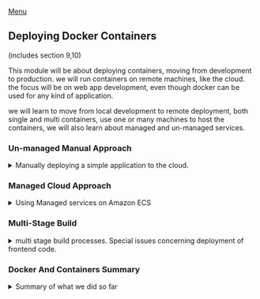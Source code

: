 <!--
ignore these words in spell check for this file
// cSpell:ignore dockerized simplenodeapp FARGATE
-->

[Menu](../README.md)

## Deploying Docker Containers
(includes section 9,10)

This module will be about deploying containers, moving from development to production. we will run containers on remote machines, like the cloud.\
the focus will be on web app development, even though docker can be used for any kind of application.

we will learn to move from local development to remote deployment, both single and multi containers, use one or many machines to host the containers, we will also learn about managed and un-managed services.

### Un-managed Manual Approach

<details>
<summary>
Manually deploying a simple application to the cloud.
</summary>

A basic, simple, hands-on process of getting an application to run on a remote machine. we do everything manually, from setting the machine, opening the ports, getting the image and running it.

the examples in the course are for amazon's AWS.\
**(Note: i used the docker labs playground instead of AWS)**

#### From Development To Production

so far, we only focused on development, but containers, as their namesakes, are ideal for deployment. they protect us from having different development and production environments. the environment is inside the container. we have an isolated, standalone environment that is the same in the development stage and the deployment stage. they are reproducible, easy to share and use.\
this protects us from surprises, if we run it in a container locally, it should work the same in a container that's running in a remote machine.

- Bind Mounts shouldn't be used in production.
- Containerized apps might need a build step that happens in the deployment stage (such as React apps).
- Multi-container project might need to be split across multiple hosts/remote machine in the deployment.
- There are tradeoffs, we might have less control and less responsibility when deploying containers remotely.

#### Deployment Process & Providers

The basic first example is a standalone nodeJS application. no database, no frontend. just one container that runs one image. 
our process is simply:
> Install Docker on a remote host (e.g. via SSH), push and pull image, run container based on image on remote host.

for this, we need a remote machine, some service that can host our container and run it. the major hosting providers are
- Amazon Web Services (AWS)
- Microsoft Azure
- Google Cloud

those three can give us much more than web hosting. and they have good defaults to use. in this course we will use AWS, this requires a credit card to pay for hosting.

we will use an amazon EC2 service.

#### Getting Started With An Example

deploying a basic node application to AWS EC2.
> AWS EC2 is a service that allows you to spin up and manage your own remote machines.

we will get this example working in three steps:
> 1. Create and launch EC2 instance, VPC and security group.\
>   (VPC - virtual public cloud)
> 2. Configure security groupe to expose all required ports to WWW
> 3. Connect to instance (SSH), install docker and run container.

lets get the simple application in the folder "deployment-01-starting-setup". it's a really basic application that simply serves a static page. we can create a docker-compose file, but we won't do this right now.


```sh
cd deployment-01-starting-setup\
docker image build -t simplenodeapp .
docker container run --rm -d -p 3000:80 --name simple simplenodeapp
docker container stop simple
```

we check the browser.

#### Bind Mounts In Production

in this application, we aren't using bind mounts. 

In development, we encapsulate the runtime environment, but we are fine if the source code comes from the local machine. and it's even better if it can respond to changes in it. this makes development faster, without restarting the container or building the image again.\
For production, we want the container to have everything inside it, and not to depend on anything from inside. the image is the single source of truth. we don't look outside to get the code. this is why we use `COPY` when we build the image, and we don't use bind mounts.

we could have both the copy and the bind mount, the volumes are declared outside the dockerfile, this way we can use the same file for both development and production. had we used a docker-compose file, we might have had those bind commands inside it, but we will look at this issue later.

#### Introducing AWS & EC2

now we want to take this image and deploy it somewhere. we want the remote machine to run the image. we need an account and a credit card to sign up.

we should see something called *AWS Management Console*, where we search for EC2, we look for an option to launch a new instance.

#### Connecting to an EC2 Instance

we should now see a wizard to select which instance we get. e should take an x86 linux system, and be sure we take the three instance and choose something with simple memory requirement, in the example, it's t2.micro. we then need to make sure there is a VPC network configured.

now we get a screen to get a key-pair, which is something that allows us to connect to the machine with SSH. we can't lose this key, as it's only possible to get it once. we shouldn't share this key. this file is *.pem* extension, a base64-encoded certificate.

we should now launch the instance and see that it's running.\
we will now connect to it with ssh (secure shell). in linux we get this out of the box, in windows we either use **WSL2** or a ssh client such as **putty**.\
we click on the 'connect' button to get the commands to ssh into the machine.


in linux, we might need to use the command to give our permissions, then we run the shell command with the *-i* (identity_file) flag to connect to it.
```sh
chmod 400 key.pem
ssh -i "key.pem" machine@somewhere.region.provider.com
``` 
this will change how our shell prompt looks.


note: we can configure the security groups after we connect to the instance.

#### Installing Docker on a Virtual Machine

when we are inside the remote machine, we need to install docker. we will use the yum package manager for this. we will also use some amazon provided stuff

```sh
sudo yum update -y
sudo amazon-linux-extras install docker
sudo service docker start
```

now we got docker installed and running, and we can try typing in some commands to see that it behaves like we expect it to.

if we were using something else other than amazon EC2, we would need to install docker differently, as described in the documentation for [installing docker](https://docs.docker.com/engine/install/).

#### Pushing our local Image to the Cloud

now that we have docker running, we need to bring the image to the remote machine.
we can either bring the source code to the remote machine and build the image there, or build the image locally and then get it from the remote machine.

obviously, docker is all about the later option. we don't want to do all the work on the remote machine, it's just repeated work.

we can do this with docker hub, we publish our image to it, and then pull it from the remote machine. we login to our docker-hub example, create a new repository (public). and now we need to push our image to it. lets have a .dockerignore file inside, we want to ignore node_modules, dockerfile and any .pem files.


```sh
docker image build -t node-dep-example .
docker image tag node-dep-example repo/node-example-1
docker image tag node-dep-example repo/node-example-2
docker image ls -a
#remove tagged and check that it's gone
docker image rm repo/node-example-2
docker image ls -a
#login into docker hub, with username and password
docker login 
docker image push repo/node-example-2
```

#### Running & Publishing the App (on EC2)

now we go back to the remote machine with our ssh connection. we can get the image from the dockerhub repository and run it as we always do.

```sh
docker container run --rm -d --name simple -p 80:80 academind/node-example-1
docker container ls -a
```

in aws we might get a permission issues, for now we simply add the `sudo` to bypass this. it isn't the right thing to do in real world situations.

we go back to the AWS dashboard and look at our instances, we will see public ip. when we enter it in the browser we don't get anything. this isn't a bug, it's a security group issue. we can find it and click on the security to see which traffic is allowed in and out of the instance. all outbound traffic is allowed, which is why we could get the image from docker hub. but only one port is allowed for inbound traffic, this is port 22, which is how the ssh protocol works (together with the key).

we want to allow incoming HTTP access. sw we need to edit the rules and allow http (source: anywhere). and now we can try entering the public ip4 address in our browser and see the static page.

we could also run a docker-compose file on a remote machine, we would need to make adjustments to avoid building images and just take them from the hub.

#### Managing & Updating the Container / Image

there are more advanced ways to deploy applications on the cloud, such as using a custom domain, having multiple containers, etc...

if we updated the code and wanted to push the changes to the remote machine, we would need to rebuild the image, push it again into the repository, and then stop the container, get the image again and run again.\
We need to make sure we are using the updated version. we can either pull the image manually or add a flag to indicate that it should always pull the images again.

```sh
docker image pull academind/node-example-1
# or
docker container run --rm -d --name simple --pull "always" -p 80:80 academind/node-example-1
```

to shut everything down, we can stop the running container, but we can also shut the EC2 instance entirely and choose to terminate it. this will remove it entirely, we can also stop it from running without deleting all the settings.

#### Disadvantages of our Current Approach

we saw how to deploy a simple application on a remote machine, the only thing we needed to install was the docker program. this approach was simple, but it was manual and required us to setup everything.
we are fully responsible for this machine, the configuration and the security of it. we managed the network, the firewall and the security groups, the hardware and the OS. and everything must be done via ssh.

we really want a workflow that can do everything for us. this is what we call a 'Managed' approach. and that will be the next part.

</details>

### Managed Cloud Approach

<details>
<summary>
Using Managed services on Amazon ECS
</summary>

Important: the AWS free tier doesn't include Amazon ECS, so following the course examples will cost us. we also need to be sure we remove all of our resources to avoid paying for them. these resources also include load balancers and NAT gateways.

#### From Manual Deployment to Managed Services

the manual approach gives us total control, but also more responsibility, we have more options, but we also need to take care of more things. we can try and go for a more managed approach, where we don't create the remote machine on our own, but we use a managed machine instead.

Amazon ECS (Elastic Container Service) is a managed machine, other cloud providers also have this option. the cloud provider takes care of creating, managing, updating, monitoring and scaling our application. we now also need to use their tools to orchestrate (manage) the containers, we won't be using `docker container` commands anymore. each service has different commands.

#### Deploying with AWS ECS: A Managed Docker Container Service

we go back to amazon, and get an instance of ECS (this a paid service). we would see a ECS wizard.

There are four layers to ECS:
- Clusters
- Services
- Tasks
- Containers

we already know about containers, so we click to edit our custom container, we give it a name and the image, the ports and any memory limitations. this screen is like the `docker container run` command. we only specify the internal port, the external port is the same. we can add environment arguments or overwrite the starting command and the working directory.

there is also health check, timeouts, network settings, storage and logging (we can use AWS CloudWatch logs).

the next layer is the tasks, a task is blue print for the application, how the machine should be created. we will use **FARGATE** by default, which is a 'serverless' method that is very cost effective, we could also use ECS2, but that will cost more.

the third layer is the service, where we can add a load balancer.

the final layer is the cluster, the overall network of machine in which our services run.

once this starts up, we can start viewing the details of each layer, and eventually we see the public ip.

#### More on AWS

if we want to learn more about AWS, we can look at the martials in the [academind](https://academind.com/tutorials/aws-the-basics) website.

FARGATE is an aws specific thing, it only creates the server when it's needed (a request is made), so it costs less.

we also set up the task memory and CPU, which we can ask AWS to automatically scale up if it encounters high loads of requests.

#### Updating Managed Containers

what if we want to update our image? how will we get this reflected on the ECS service?

as before, we push the new image to the cloud, and we find the tasks tab in the AWS dashboard and click 'create new revision', don't change anything, and click 'create', and then 'Actions->Update Service". once the new task is up, we can go to the new public ip and see the updated version. it will be a different ip address then before. we could use custom domain names to ensure it has the same address.

#### Preparing a Multi-Container App

we will also try a multi container applications. one container with mongoDB and one with our backend service.

we should delete all the resources: services and clusters.

we won't use docker-compose for deployment. it's good for development on one local machine, but less for deployment on remote multiple machines. each cloud vendor has different requirements for how to specify stuff. the compose file is still useful as a reminder to what we want to do.

in AWS ECS we can't use the nice way to find the address of the other containers. in local development, when we use docker-compose, everything goes into the same network. but on the cloud the containers won't necessarily run on the same machine.\
however, if the containers are running in the same task, then they are guaranteed to run on the same machine, in this case, we can use localhost address again. so let's store this as environment variable and build our image again, then push it into dockerhub.

speaking of which, we need to feed in the environment variables.

#### Configuring the NodeJS Backend Container

we click of cluster, "create cluster", "networking only", provide a name check "create VPC" and use the default. the cluster is just the surrounding network, this might take a few minutes. we need to create tasks and services. we create a new "task definition", and assign it to FARGATE.\
it's important that the task role is **ecsTakExecutionRole**.\
we now add the container, choose the image, open port 80.

in the development stage, we used nodemon to have live updates of the code, but it won't matter in production, so we change the "command" field to run node, rather than the npm start to run a script. for the environment variables, we can't use a file, we must enter the key:value pairs. we did this to have 'localhost' as an environment variable.

we don't have storage and volumes because we aren't using bind mounts in production.

#### Deploying a Second Container & A Load Balancer

now we want another container, it will run in the same task (to ensure it runs in the same machine), we map the port 27017 as mongo expects, and we pass the environment variables for user name and password.

this a database, so we eventually will fill in the storage and logging part. but later.

we then create the task, and now we create the service with the task we just created. we need to select the created VPC, use the two subnets and enable "auto assign public ip".

we will also create and "Application Load Balancer", if one isn't found, we follow along the interface to create one on the same vpc. and we select the security group, and choose the routing and registering targets. follow the screens and eventually create the server.

we can use postman to send http requests with a goal to the backend and then see the updated list.

#### Using a Load Balancer for a Stable Domain

every time we deploy an updated image, the public ip is changed. we don't want this.

we can fix it with the load balancer. currently, the load balancer does healthcheck-s to the services, but we didn't set it up correctly, because it tries accessing a url which we didn't define in the application. we also didn't set the correct security group.

if we fix everything, then the DNS name should be the correct address, rather than the changing IP address.

#### Using EFS Volumes with ECS

we update our image, and force re-deployment, the old task keeps running until the new on is running properly, it is then removed after few minute.

now we try to get the goals again, but the old data is lost. we don't have data persistency. once we update a service, we lose the containers and the data stored inside them.

in the local development, we solved this with using volumes, we should do the same in the production deployment.

we go to the task definition, "add volume" and choose EFS (elastic file system). we need to create a file system with amazon, and make it use the vpc we are using. we now click 'customize' and change the network access, we need to change the security group - we create a new one under the vpc, and choose inbound rules with NFS type. we follow the instructions and set the file system as a volume.

we now edit the mongodb configuration a click 'mount point' and set the container path (like what we had in the docker run command),  we also need to choose platform version 1.4.0 and above (latest didn't work in the video).

now the service restarts the task and containers and we will have persistent data, even if we later restart the tasks again (update, "[x]force new deployment")

we have many stopped tasks, which we can see the reasons for failing, in mongoDB this bites us in the ass. the new task tries to get the lock, but it's already held by the previous one task.

we won't bother solving this problem for now, as we are planning to replace the mongoDB with something else later. we simply remove the task manually instead of having a rolling update.

#### Our Current Architecture

we currently have a backend container and a mongodb container, both resting inside the same task, we also have a volume with AWS EFS Storage that gives us data persistency. we also have a load balancer that gives us a consistent ip address.

#### Databases & Containers: An Important Consideration

we can manage our own Database containers,just like how we do it locally, but there are some issues.
- scaling and managing availability can be challenging, we might need multiple instances that have to be synched.
- performance when there is a traffic spike
- backups and security

these are things that are mostly unique to deployment situations, they don't matter much in development.

therefore, we should consider moving our self-managed database outside, and use  managed database service, such as AWS RDS (relational database service), MongoDB Atlas, or others.

this is another form of tradeoff, we can manage the database on our own, but we can also use a generic solution. mongoDB atlas is a cloud based version of mongoDB, which makes scaling and synchronizing easier.

#### Moving to MongoDB Atlas

we can use MongoDB atlas for free for now, we log-in into the mongoDB atlas website, and create a cluster, we choose the shared-cluster (which is free), we choose a cloud provider (doesn't matter which), we choose the free tier and follow the instructions. this will give us cloud mongoDB to which we can connect. we replace the connection string to point to the new storage.

we now need to choose if we use the cloud option during development, or if we continue using the local version for development to avoid eating up our data quota. this might mean we have different versions of mongo db, so we need to align the mongo version of the container with that of the cloud version (which usually lags behind the desktop version).

if we decide to use the cloud service in both cases, we can choose which database we use in the code with environment variables, to avoid contaminations.


```js
mongoose.connect(
  `mongodb+srv://${process.env.MONGODB_USERNAME}:${process.env.MONGODB_PASSWORD}@${process.env.MONGODB_URL}/${process.env.MONGODB_NAME}?retryWrites=true&w=majority`,
);
```

we can now get rid of the mongodb container, this also means we don't need the named volume, and so on, we also should remove the "depends_on:" key. this fails because of mongoDB atlas has it's own security, and we didn't configure them yet, we need to allow connections from IPs (whitelist), add and configure users with proper roles and privileges (read & write, admin).

now things should work from the local development environment.

#### Using MongoDB Atlas in Production

we switched over to MongoDB Atlas because we wanted to use it in production, we enter the task definition configuration, and delete the container for DB, we also remove the file system resource which is no longer needed, and we can also delete the security group.

we now change the URL from localhost and use the new credentials, and use the production environment. and we update the task again, which will now use the external mongoDB atlas service.

</details>

### Multi-Stage Build

<details>
<summary>
multi stage build processes. Special issues concerning deployment of frontend code.
</summary>

we are still missing the frontend part of the application. we want our React SPA (single page application) deployed as part of the cluster. while this seems easy, there is a specific issue.  most front end applications have a build step, which we usually ignore during development.

#### Understanding a Common Problem

some apps and projects have a build step, in web development, this means an optimization script that runs after development but before deployment. the development and the production setup isn't the same.

This happens in react, angular, vue and other, they all have code that isn't executable by the browser, but is compiled/transpiled into code that can run in the browser. this is the work of the bundler (such as parcel). other stuff that happen is code optimization and minification. the development stage also has a way to serve the files (with `npm start`). this development server isn't suited for use in production, it's too resource intensive.

all these frameworks have a build script, such as 'react-script build' that produces production ready code, which can then be served by any webserver. but this isn't enough, even if we tell our container to run the build command, it won't create a suitable server.

so this is our problem, we need a production ready code and something to serve it.

#### Creating a "build-only" Container

when we develop a ReactJS app, we get live-reloading (when source code changes), development servers, and it uses un-optimized javascript code and features that aren't supported by all browsers.\
when we deploy th app, we want optimized code that will work with all browsers, and without that attached server.

we need our reactApp to be different for development and production. we actually don't need the *node* image, because the nodeJs is used to give us the server, not for the code itself.


we tackle this issue by adding another dockerfile, this one called "Dockerfile.prod". we will also need a server to serve them.

#### Introducing Multi-Stage Builds

Multistage build allow us one docker file, but with multiple steps, that can use the results from one result (copy files and folder that were created earlier). we can then run all the step or just some of them. we can also switch between base images once we finished with the earlier.

We use the `as` keyword to label steps, we can then copy from those steps with `--from=<step name>`, so we can grab the files from the build folder that was created in the build step. we use the nginx image as the server for our website.
we can have an extra stage for testing if we want.

```dockerfile
# FROM node
FROM node:14-alpine as build

WORKDIR /app

COPY package.json .

RUN npm install

COPY . .

#EXPOSE 3000

#CMD ["npm", "start"]

RUN npm run build

FROM nginx:stable-alpine

COPY --from=build /app/build /usr/share/nginx/html

EXPOSE 80

CMD ["nginx","-g", "daemon off;"]
```

#### Building a Multi-Stage Image

we need to check if our code has things that need to change, such as "localhost", which was ok in development (it runs on the browser), but in the real world, it runs on the user browser, so it needs to be changed. the correct domain depends on where it's deployed, so if we deploy it on the same task as the backend, we can eliminate the domain entirely, switch "http://localhost/goals" to  "/goals".
if we use a different service we need to specify that domain.

now we want to build the image for production. we specify the file and the context again.

```sh
docker image build -f frontend/dockerfile.prod -t academind/goals-react ./frontend
docker image push academind/goals-react
```

#### Deploying a Standalone Frontend App

we want to deploy that image on the AWS cluster, we click on the "task definition" and "add container" with the correct image, we also change the startup dependency ordering to ensure the frontend only start after the backend has.\
but we have two containers mapped to the same port in the same task. this isn't allowed. and we can't create this container in this task yet. so we need a new task, so we create another task, which requires us to change the domain in the code again, the solution of omitting the domain doesn't work anymore.

we can't use environment variables directly, because of how react build works, but node gives us something.
```js
const loadBalancerURL = 'http://ecs-lb-something.elb.amazonaws.com';
const backendURL= process.env.NODE_ENV === 'development' ? 'http://localhost:80' : loadBalancerURL;
```

we need a new load balancer, give it a name, make it internet facing, on the same vpc as the tother, have a new target group type ip. now we have a different path for each stage, this is determined by how the image is built. "npm start" is development, and "npm run build" is production.

eventually, we will have two services in the cluster, each running one task with a load balancer that provides a constant ip address. this should work now.


#### Development vs Production: Differences

we have different dockerfiles for development and production, there is no way around it. having different url doesn't mean we have different environments, we use the same source code, just with different configuration. the code is still locked into the image.

#### Understanding Multi-Stage Build Targets

one last note on multi stage build targets, we can build parts of the build with the *--target* flag to specify up to which part we want to build. this can help with images that can also run the test or not

#### Beyond AWS

AWS isn't the only cloud provider. but no matter which one we choose, we usually will have some kind of tradeoff between managing everything and delegating tasks to the cloud provider and to other services.

#### Module Summary

this module was about deploying containers on a remote machine, either directly or by using a managed service. looked at differences between development and production in terms of volumes, database, urls.
we also explored multi-stage build files and how to use them to create image that have a build stage.

we talked about AWS -clusters, service, tasks and containers, and we looked at other cloud services such as file-systems and the mongoDB atlas cloud database.

</details>

### Docker And Containers Summary

<details>
<summary>
Summary of what we did so far
</summary>

Summary of the docker core concepts, development and deployment.

#### Images & Containers

containers are isolated boxes with a runtime environment, a file system and source code.a container is 'stateless', it doesn't retain data after it's removed, unless it uses a volume for data.

images are blueprints for containers, they are stored in registries like dockerhub, the are the readonly layers on which the containers are built. they are composed of layers which can be shared between versions of images.

#### Key Commands

- `docker image build` - build image
  - *--tag, -t* - tag image
  - *--file,-f* - dockerfile
- `docker container run` - run container
  - *--name* - container name
  - *--rm* - remove when stopped
  - *--detach,-d* - run in the background
  - *--publish, -p* - open ports
- `docker image pull` - get image from repository
- `docker image push` - push image to repository

#### Data, Volumes & Networking

having persistent data for container, 
- anonymous volumes - mostly used together with other stuff
- named volumes - reuseable volume
- bind mounts - mirror data from the local machine into the container

communication
- container to the outside world - works immediately
- container to container - use the same network to make this possible
  
#### Docker Compose

a configuration file that allows us to spin together several containers with the respective flags and arguments. also can build images. great for multi-container projects.

`docker compose up`,`docker compose down`.

#### Local vs Remote

>"isolated, encapsulated reproducible environments"

we can run docker application either locally or on remote machine (one or more). containers are perfect even if just use them locally.

#### Deployment

when we deploy our containerized application to a remote machine, we don't use bind-mounts (we use `COPY` or volumes), multiple containers might need multiple machines.

multistage build can also help us, especially with applications that have a build step.

tradeoff between Control vs Ease-Of-Use, security also matters here.

#### Module Resources

</details>
